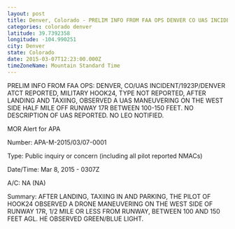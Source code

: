 ```yaml
---
layout: post
title: Denver, Colorado - PRELIM INFO FROM FAA OPS DENVER CO UAS INCIDENT 1923P DENVER ATCT REPORTED MILITARY HOOK24
categories: colorado denver
latitude: 39.7392358
longitude: -104.990251
city: Denver
state: Colorado
date: 2015-03-07T12:23:00.000Z
timeZoneName: Mountain Standard Time
---
```


PRELIM INFO FROM FAA OPS: DENVER, CO/UAS INCIDENT/1923P/DENVER ATCT REPORTED, MILITARY HOOK24, TYPE NOT REPORTED, AFTER LANDING AND TAXIING, OBSERVED A UAS MANEUVERING ON THE WEST SIDE HALF MILE OFF RUNWAY 17R BETWEEN 100-150 FEET. NO DESCRIPTION OF UAS REPORTED. NO LEO NOTIFIED.



MOR Alert for APA

Number: APA-M-2015/03/07-0001

Type: Public inquiry or concern (including all pilot reported NMACs)

Date/Time: Mar 8, 2015 - 0307Z

A/C: NA (NA)

Summary: AFTER LANDING, TAXIING IN AND PARKING, THE PILOT OF HOOK24 OBSERVED A DRONE MANEUVERING ON THE WEST SIDE OF RUNWAY 17R, 1/2 MILE OR LESS FROM RUNWAY, BETWEEN 100 AND 150 FEET AGL. HE OBSERVED GREEN/BLUE LIGHT.
